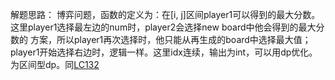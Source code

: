 解题思路：
博弈问题，函数的定义为：在[i, j]区间player1可以得到的最大分数。这里player1选择最左边的num时，player2会选择new board中他会得到的最大分数的
方案，所以player1再次选择时，他只能从再生成的board中选择最大值；player1开始选择右边时，逻辑一样。这里idx连续，输出为int，可以用dp优化。
为区间型dp。同[LC132](https://github.com/Ryannx/Leetcode/tree/master/DP/src/LC_312)